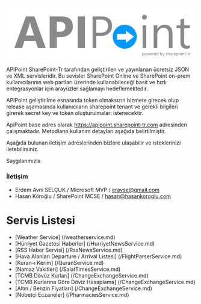 ![](/images/apipoint.png)


APIPoint SharePoint-Tr tarafından geliştirilen ve yayınlanan ücretsiz  JSON ve XML servisleridir. Bu sevisler SharePoint Online ve SharePoint on-prem kullanıcılarının web partları üzerinde kullanabileceği basit ve hızlı entegrasyonlar için arayüzler sağlamayı hedeflemektedir. 

APIPoint geliştirilme esnasında token olmaksızın hizmete girecek olup release aşamasında kullanıcıların sharepoint tenant ve gerekli bilgileri girerek secret key ve token oluşturulmaları istenecektir.

ApiPoint base adres olarak https://apipoint.sharepoint-tr.com adresinden çalışmaktadır. Metodların kullanım detayları aşağıda belirtilmiştir. 

Aşağıda bulunan iletişim adreslerinden bizlere ulaşabilir ve isteklerinizi iletebilirsiniz. 

Saygılarımızla

### İletişim
* Erdem Avni SELÇUK / Microsoft MVP / eravse@gmail.com
* Hasan Köroğlu / SharePoint MCSE / hasan@hasankoroglu.com


# Servis Listesi
* [Weather Service] (/weatherservice.md)
* [Hürriyet Gazetesi Haberler] (/HurriyetNewsService.md)
* [RSS Haber Servisi] (/RssNewsService.md)
* [Hava Alanları Departure / Arrival Listesi] (/FlightParserService.md)
* [Kuran-ı Kerim] (/QuranService.md)
* [Namaz Vakitleri] (/SalatTimesService.md)
* [TCMB Dövüz Kurları]  (/ChangeExchangeService.md)
* [TCMB Kurlarına Göre Döviz Hesaplama] (/ChangeExchangeService.md)
* [Altın / Benzin Fiyatları] (/ChangeExchangeService.md)
* [Nöbetçi Eczaneler] (/PharmaciesService.md)

